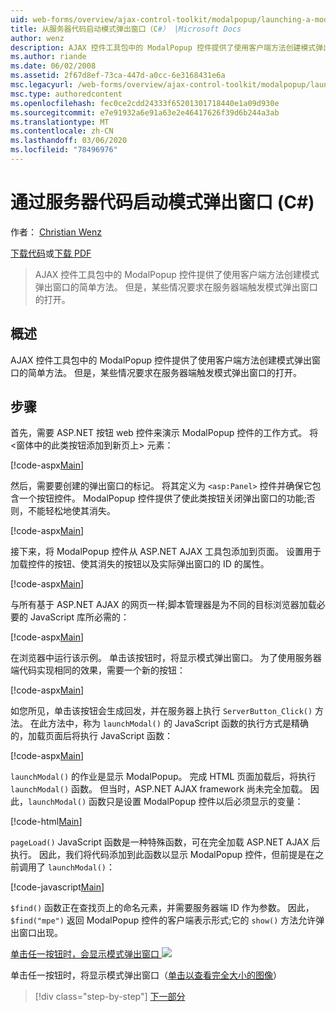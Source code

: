 ```yaml
---
uid: web-forms/overview/ajax-control-toolkit/modalpopup/launching-a-modal-popup-window-from-server-code-cs
title: 从服务器代码启动模式弹出窗口（C#） |Microsoft Docs
author: wenz
description: AJAX 控件工具包中的 ModalPopup 控件提供了使用客户端方法创建模式弹出窗口的简单方法。 但某些情况下，需要
ms.author: riande
ms.date: 06/02/2008
ms.assetid: 2f67d8ef-73ca-447d-a0cc-6e3168431e6a
msc.legacyurl: /web-forms/overview/ajax-control-toolkit/modalpopup/launching-a-modal-popup-window-from-server-code-cs
msc.type: authoredcontent
ms.openlocfilehash: fec0ce2cdd24333f65201301718440e1a09d930e
ms.sourcegitcommit: e7e91932a6e91a63e2e46417626f39d6b244a3ab
ms.translationtype: MT
ms.contentlocale: zh-CN
ms.lasthandoff: 03/06/2020
ms.locfileid: "78496976"
---
```

# <a name="launching-a-modal-popup-window-from-server-code-c"></a>通过服务器代码启动模式弹出窗口 (C#)

作者： [Christian Wenz](https://github.com/wenz)

[下载代码](https://download.microsoft.com/download/2/4/0/24052038-f942-4336-905b-b60ae56f0dd5/ModalPopup1.cs.zip)或[下载 PDF](https://download.microsoft.com/download/b/6/a/b6ae89ee-df69-4c87-9bfb-ad1eb2b23373/modalpopup1CS.pdf)

> AJAX 控件工具包中的 ModalPopup 控件提供了使用客户端方法创建模式弹出窗口的简单方法。 但是，某些情况要求在服务器端触发模式弹出窗口的打开。

## <a name="overview"></a>概述

AJAX 控件工具包中的 ModalPopup 控件提供了使用客户端方法创建模式弹出窗口的简单方法。 但是，某些情况要求在服务器端触发模式弹出窗口的打开。

## <a name="steps"></a>步骤

首先，需要 ASP.NET 按钮 web 控件来演示 ModalPopup 控件的工作方式。 将 &lt;窗体中的此类按钮添加到新页上&gt; 元素：

[!code-aspx[Main](launching-a-modal-popup-window-from-server-code-cs/samples/sample1.aspx)]

然后，需要要创建的弹出窗口的标记。 将其定义为 `<asp:Panel>` 控件并确保它包含一个按钮控件。 ModalPopup 控件提供了使此类按钮关闭弹出窗口的功能;否则，不能轻松地使其消失。

[!code-aspx[Main](launching-a-modal-popup-window-from-server-code-cs/samples/sample2.aspx)]

接下来，将 ModalPopup 控件从 ASP.NET AJAX 工具包添加到页面。 设置用于加载控件的按钮、使其消失的按钮以及实际弹出窗口的 ID 的属性。

[!code-aspx[Main](launching-a-modal-popup-window-from-server-code-cs/samples/sample3.aspx)]

与所有基于 ASP.NET AJAX 的网页一样;脚本管理器是为不同的目标浏览器加载必要的 JavaScript 库所必需的：

[!code-aspx[Main](launching-a-modal-popup-window-from-server-code-cs/samples/sample4.aspx)]

在浏览器中运行该示例。 单击该按钮时，将显示模式弹出窗口。 为了使用服务器端代码实现相同的效果，需要一个新的按钮：

[!code-aspx[Main](launching-a-modal-popup-window-from-server-code-cs/samples/sample5.aspx)]

如您所见，单击该按钮会生成回发，并在服务器上执行 `ServerButton_Click()` 方法。 在此方法中，称为 `launchModal()` 的 JavaScript 函数的执行方式是精确的，加载页面后将执行 JavaScript 函数：

[!code-aspx[Main](launching-a-modal-popup-window-from-server-code-cs/samples/sample6.aspx)]

`launchModal()` 的作业是显示 ModalPopup。 完成 HTML 页面加载后，将执行 `launchModal()` 函数。 但当时，ASP.NET AJAX framework 尚未完全加载。 因此，`launchModal()` 函数只是设置 ModalPopup 控件以后必须显示的变量：

[!code-html[Main](launching-a-modal-popup-window-from-server-code-cs/samples/sample7.html)]

`pageLoad()` JavaScript 函数是一种特殊函数，可在完全加载 ASP.NET AJAX 后执行。 因此，我们将代码添加到此函数以显示 ModalPopup 控件，但前提是在之前调用了 `launchModal()`：

[!code-javascript[Main](launching-a-modal-popup-window-from-server-code-cs/samples/sample8.js)]

`$find()` 函数正在查找页上的命名元素，并需要服务器端 ID 作为参数。 因此，`$find("mpe")` 返回 ModalPopup 控件的客户端表示形式;它的 `show()` 方法允许弹出窗口出现。

[单击任一按钮时，会显示模式弹出窗口 ![](launching-a-modal-popup-window-from-server-code-cs/_static/image2.png)](launching-a-modal-popup-window-from-server-code-cs/_static/image1.png)

单击任一按钮时，将显示模式弹出窗口（[单击以查看完全大小的图像](launching-a-modal-popup-window-from-server-code-cs/_static/image3.png)）

> [!div class="step-by-step"]
> [下一部分](using-modalpopup-with-a-repeater-control-cs.md)
